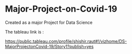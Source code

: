 # Major-Project-on-Covid-19
Created as a major Project for Data Science

The tableau link is :

https://public.tableau.com/profile/shishir.raut#!/vizhome/DS-MajorProjectonCovid-19/Story1?publish=yes
